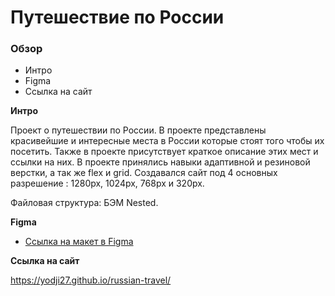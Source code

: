 # Путешествие по России

### Обзор
* Интро
* Figma
* Ссылка на сайт

**Интро**

Проект о путешествии по России. В проекте представлены красивейшие и интересные места в России которые стоят того чтобы их посетить.
Также в проекте присутствует краткое описание этих мест и ссылки на них.
В проекте принялись навыки адаптивной и резиновой верстки, а так же flex и grid.  Создавался сайт под 4 основных разрешение : 1280px, 1024px, 768px и 320px.

Файловая структура: БЭМ Nested.

**Figma**

* [Ссылка на макет в Figma](https://www.figma.com/file/OyRWEjU6wBwRe1hapzQoLx/Sprint-3%3A-Russia-%2F-desktop-%2B-mobile?node-id=28503%3A0)

**Ссылка на сайт**
 
 https://yodji27.github.io/russian-travel/
